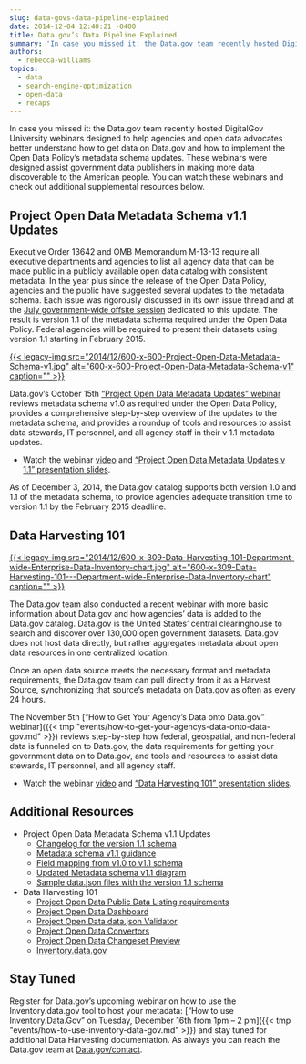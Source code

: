 ```yaml
---
slug: data-govs-data-pipeline-explained
date: 2014-12-04 12:40:21 -0400
title: Data.gov’s Data Pipeline Explained
summary: 'In case you missed it: the Data.gov team recently hosted DigitalGov University webinars designed to help agencies and open data advocates better understand how to get data on Data.gov and how to implement the Open Data Policy’s metadata schema updates. These webinars were designed assist government data publishers in making more data discoverable to the'
authors:
  - rebecca-williams
topics:
  - data
  - search-engine-optimization
  - open-data
  - recaps
---
```


In case you missed it: the Data.gov team recently hosted DigitalGov University webinars designed to help agencies and open data advocates better understand how to get data on Data.gov and how to implement the Open Data Policy’s metadata schema updates. These webinars were designed assist government data publishers in making more data discoverable to the American people. You can watch these webinars and check out additional supplemental resources below.

## Project Open Data Metadata Schema v1.1 Updates

Executive Order 13642 and OMB Memorandum M-13-13 require all executive departments and agencies to list all agency data that can be made public in a publicly available open data catalog with consistent metadata. In the year plus since the release of the Open Data Policy, agencies and the public have suggested several updates to the metadata schema. Each issue was rigorously discussed in its own issue thread and at the [July government-wide offsite session](https://github.com/project-open-data/project-open-data.github.io/issues/325) dedicated to this update. The result is version 1.1 of the metadata schema required under the Open Data Policy. Federal agencies will be required to present their datasets using version 1.1 starting in February 2015.

[{{< legacy-img src="2014/12/600-x-600-Project-Open-Data-Metadata-Schema-v1.jpg" alt="600-x-600-Project-Open-Data-Metadata-Schema-v1" caption="" >}}](https://s3.amazonaws.com/digitalgov/_legacy-img/2014/12/833-x-841-Project-Open-Data-Metadata-Schema-v1.1-Updates.jpg)

Data.gov&#8217;s October 15th [“Project Open Data Metadata Updates” webinar](https://www.youtube.com/watch?v=tuxS1iDwc_c) reviews metadata schema v1.0 as required under the Open Data Policy, provides a comprehensive step-by-step overview of the updates to the metadata schema, and provides a roundup of tools and resources to assist data stewards, IT personnel, and all agency staff in their v 1.1 metadata updates.

  * Watch the webinar [video](http://www.youtube.com/watch?v=-kpEywSZPw8&feature=youtu.be&list=PLd9b-GuOJ3nFA8rIjFKllLSAJl61IBYKM) and [“Project Open Data Metadata Updates v 1.1” presentation slides](https://gsa.github.io/datagov-presentations/metadata-v1.1/).

As of December 3, 2014, the Data.gov catalog supports both version 1.0 and 1.1 of the metadata schema, to provide agencies adequate transition time to version 1.1 by the February 2015 deadline.

## Data Harvesting 101

[{{< legacy-img src="2014/12/600-x-309-Data-Harvesting-101-Department-wide-Enterprise-Data-Inventory-chart.jpg" alt="600-x-309-Data-Harvesting-101\---Department-wide-Enterprise-Data-Inventory-chart" caption="" >}}](https://s3.amazonaws.com/digitalgov/_legacy-img/2014/12/1277-x-657-Data-Harvesting-101-Department-wide-Enterprise-Data-Inventory-chart.jpg)

The Data.gov team also conducted a recent webinar with more basic information about Data.gov and how agencies’ data is added to the Data.gov catalog. Data.gov is the United States’ central clearinghouse to search and discover over 130,000 open government datasets. Data.gov does not host data directly, but rather aggregates metadata about open data resources in one centralized location.

Once an open data source meets the necessary format and metadata requirements, the Data.gov team can pull directly from it as a Harvest Source, synchronizing that source’s metadata on Data.gov as often as every 24 hours.

The November 5th [&#8220;How to Get Your Agency’s Data onto Data.gov” webinar]({{< tmp "events/how-to-get-your-agencys-data-onto-data-gov.md" >}}) reviews step-by-step how federal, geospatial, and non-federal data is funneled on to Data.gov,  the data requirements for getting your government data on to Data.gov, and tools and resources to assist data stewards, IT personnel, and all agency staff.

  * Watch the webinar [video](http://www.youtube.com/watch?v=hbxA5-GDvvU) and [“Data Harvesting 101” presentation slides](http://gsa.github.io/datagov-presentations/dataharvesting101/).

## Additional Resources

  * Project Open Data Metadata Schema v1.1 Updates
      * [Changelog for the version 1.1 schema](https://project-open-data.cio.gov/metadata-changelog/)
      * [Metadata schema v1.1 guidance](https://project-open-data.cio.gov/v1.1/schema/)
      * [Field mapping from v1.0 to v1.1 schema](https://project-open-data.cio.gov/v1.1/metadata-resources/#field-mappings)
      * [Updated Metadata schema v1.1 diagram](https://project-open-data.cio.gov/v1.1/metadata-resources/#schema-object-model-diagram)
      * [Sample data.json files with the version 1.1 schema](https://project-open-data.cio.gov/v1.1/metadata-resources/#sample-data-files)
  * Data Harvesting 101
      * [Project Open Data Public Data Listing requirements](https://project-open-data.cio.gov/catalog/)
      * [Project Open Data Dashboard](http://labs.data.gov/dashboard/)
      * [Project Open Data data.json Validator](http://labs.data.gov/dashboard/validate)
      * [Project Open Data Convertors](http://labs.data.gov/dashboard/export)
      * [Project Open Data Changeset Preview](http://labs.data.gov/dashboard/changeset)
      * [Inventory.data.gov](https://inventory.data.gov/)

## Stay Tuned

Register for Data.gov’s upcoming webinar on how to use the Inventory.data.gov tool to host your metadata: [“How to use Inventory.Data.Gov” on Tuesday, December 16th from 1pm &#8211; 2 pm]({{< tmp "events/how-to-use-inventory-data-gov.md" >}}) and stay tuned for additional Data Harvesting documentation. As always you can reach the Data.gov team at [Data.gov/contact](http://www.data.gov/contact).
